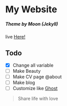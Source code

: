 # My Website
##### Theme by Moon (Jekyll)
live [Here!](http://fathoni17.github.io/)

## Todo
- [x] Change all variable
- [ ] Make Beauty
- [ ] Make CV page @about
- [ ] Make blog
- [ ] Customize like [Ghost](http://demo.ghost.io/)

> Share life with love

